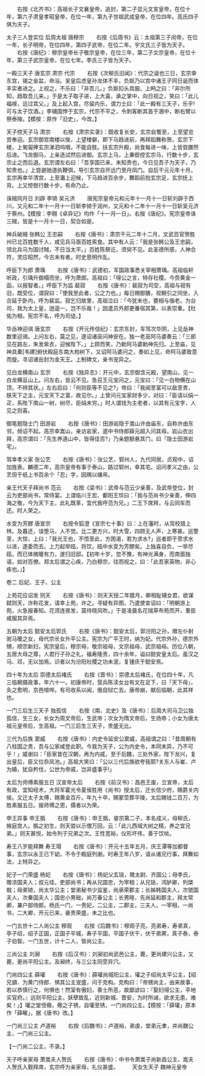 <!-- { "loadSidebar": true } -->
　　右按《北齐书》：高祖长子文襄皇帝，追封，第二子显元文宣皇帝，在位十年，第六子肃皇孝昭皇帝，在位一年，第九子世祖武成皇帝，在位四年。高氏四子俱为天子。

太子三人登实位  后周太祖  唐穆宗
　　右按《后周书》云：太祖第三子闵帝，在位一年，长子明帝，在位四年，第四子武帝，在位二年。宇文氏三子皆为天子。
　　右按《唐纪》：穆宗皇帝长子敬宗皇帝，在位三年，第二子文宗皇帝，在位十年，第三子武宗皇帝，在位七年。李氏三子皆为天子。
　　

一殿三天子  唐玄宗  肃宗  代宗
　　右按《次柳氏旧闻》：代宗之诞也三日，玄宗幸东宫，锡之金盆，命浴。吴皇后虑皇孙龙体不丰，负妪乃以宫中诸王子同日诞而体丰实者进之。上视之，不乐曰：「非吾儿。」负妪扣头具服。上眄之曰：「非尔所知，趋取吾儿来。」于是太子取子进，上大喜，承之掌中，向日视之，笑曰：「此儿福禄，远过其父。」及上起入宫，尽留内乐，谓力士曰：「此一殿有三天子，乐乎!可与太子饮酒。」李辅国悖于玄宗，代宗不平之，令刺客断其首于溷中，断右臂以祭泰陵。【模按：原作「旧史」，今改。】

天子控天子马 肃宗
　　右按《肃宗实录》：既收复长安，玄宗自蜀至，上至望览宫奉迎。玄宗御宫南楼以俟，上望楼僻，即下马趋进前，再拜蹈舞称贺。玄宗下楼，上匍匐捧玄宗涕泗呜咽，不能自胜。扶玄宗升殿，尚食每进一味，上皆尝膳然后进。飞龙御马，上亲选试然后进御。玄宗上马，上秉辔控玄宗马，行数十步，玄宗止之而后退。玄宗谓左右曰：「吾享国已来，未知贵也，今日见吾子为天子，乃知贵也。」上尝避驰道执鞭弭，导引玄宗自开远门至丹凤门。自后干元元年十月，玄宗再幸华清宫，上至灞上迎候，下马趋进百余步，舞蹈前抱玄宗足，玄宗抚上背。上又控辔行数十步，有命乃止。

诛贼同月日 刘辟  李锜  吴元济
　　唐宪宗皇帝元和元年十一月十一日斩刘辟于西川，又元和二年十一月十一日斩李锜于润州，又元和十二年十一月十一日斩吴元济于蔡州。【模按：李翱《卓异记》均作「十一月一日」。右按《唐纪》。宪宗皇帝诛三贼，皆是十一月十一日，契合如是。

神兵破贼  张韩公  王忠嗣
　　右按《唐书》：肃宗干元二年十二月，文武百官贺胜州已北百姓数千人，咸见兵马亟百姓索食。其中有人云：「我是张韩公及王忠嗣，领北兵马为国讨贼，不日当太平。」百姓陈祭讫，须臾不见。此圣德所感，人神合符，灵应昭然，今古未有者。时史思明作乱。

呼臣下为郎  萧瑀
　　右按《唐书》：武德初，军国政事悉关宰相萧瑀。高祖临轩听政，引瑀升御榻而坐，呼为萧郎。高祖曰：「得公之言，特存社稷。今赍黄金一函，以报智者。」呼臣下为监  裴寂
　　右按《唐书》：裴寂为司空，高祖与寂有旧，既受位，谓寂曰：「使我至此者，公之力也。」每日赐御膳，视朝引之同坐，入合延于卧内，呼为裴监。寂乞归故里，高祖泣曰：「今犹未也，要相与偕老。为台司，我为太上皇，逍遥一，岂不乐哉！」因遣员外郎更番宿其第，以表崇重。【杜佑为相，宪宗不名，呼为司徒。】

华岳神迎谒  唐玄宗
　　右按《开元传信纪》：玄宗东封，车驾次华阴，上见岳神数里迎谒。上问左右，莫之见，遂诏诸巫问神安在。独一老巫阿马婆奏云：「三郎见在路左，朱发紫衣，迎候陛下。」上顾而笑，乃勅阿马婆勅神先归。上至庙，见神具橐[韦建]俯伏殿庭东南大柏树下，又诏阿马婆问之，奏如上见，命阿马婆致意而旋。寻诏诸岳封为金天王。上制碑文，亲书宠异之。

见白龙横南山  玄宗
　　右按《独异志》：开元中，玄宗御含元殿，望南山，见一白龙横亘山上。问左右，皆云不见。急召王元宝问之，元宝曰：「见一白物横在山顶，不辨其状。」左右启曰：「何则臣等不见之?」帝曰：「我闻至富可以敌至贵，朕天下之主，元宝天下之富，故见尔。」上曾问元宝家财多少，对曰：「臣请以绢一疋，系陛下南山一树，树尽，臣绢未穷。」时人谓钱为主老者，以其有元宝字，人见之则喜。

御笔题隐士门  田游岩
　　右按《唐书》：田游岩隐于嵩山许由庙东，自称许由东邻，频诏不起。高宗幸嵩山，亲访岩家，遣中书侍郎薛元超入问其母。岩山衣出拜，高宗谓曰：「先生养道山中，皆得佳否?」乃亲题额悬其门，曰「隐士田游岩宅」。

驾幸孝义家  张公艺
　　右按《唐书》：张公艺，郓州人，九代同居，贞观中，诏加旌表。麟德二年，高宗皇帝有事于泰山，路过郓州，幸其宅。诏问孝义之由，公艺但于纸上书百余个「忍」字，因赐以缣帛。

亲王代天子拜尚书  范云
　　右按《梁书》：武帝与范云少亲善，及武帝登位，封云为吏部尚书，常侍宴。上谓临川王宏、鄱阳王惔曰：「我与范尚书少亲善，伸四海之敬，今为天下主，此礼既革，宜代我呼范为兄。」二王下席拜，与云同车而还。时人荣之。

水变为芳醪  唐宣宗
　　右按令狐澄《宣宗七十事》曰：上在藩时，从驾校猎上林。及暮还，误堕马，人不觉。比二更方兴，时大雪，四顾无人声，上寒甚。巡警至，大惊，上曰：「我光王也，不悟至此，方困渴，若为求水?」巡者即于旁求水以进，遂委而去。上力起举瓯，将饮，瓯中水变为芳醪矣。上独喜自负，一举尽瓯，而已体微暖有力，遂归旧邸。【初年十岁，忽不豫，有神光满身，而南面独语，如对百僚。郑太后谓之心疾，乃白穆宗，往而视之，曰：「此吾家英物，非心疾也。」】


卷二  后妃、王子、公主

上苑花应诏发  则天
　　右按《唐书》：则天天授二年腊月，卿相耻辅女君，欲谋弑则天，诈称花发，请幸上苑，许之。寻疑有异图，乃遣使宣诏曰：「明朝游上苑，火急报春知。花须连夜发，莫待晓风吹。」于是凌晨名花瑞草布苑而开，羣臣咸服其异焉。

五朝为太后  懿安太后郭氏
　　右按《唐书》：懿安太后，郭汾阳之孙，赠左仆射驸马暧之女，母代宗长女升平公主。宪宗为广平王时，纳为妃。代宗外孙，德宗外甥，顺宗新妇，宪宗皇后，穆宗母，敬宗祖母，文宗祖母，武宗祖母。历位八朝，五居大母之尊，人君行子孙之礼，福寿隆贵，四十余年，谥曰懿安皇太后。虽汉之马、邓，无以加焉。识者以为汾阳社稷之功未泯，复锺庆于懿安焉。

四十年为太后  崇德太后褚氏
　　右按《晋书》：崇德太后褚氏，在位四十年，凡三临朝摄政事，年六十一。初康帝时，营兵陈渎女台有文在足下，曰「天下母」，灸之愈明，京邑喧哗。有司收系以闻，俄自狱亡去。康帝崩，献后临朝，此其祥也。

一门三后生三天子 独孤信
　　右按《南、北史》及《唐书》：后周大司马卫公独孤信，生三女，长女为周文帝后，生武帝；次女为隋文帝后，生炀帝；小女为唐太祖元皇帝后，生高祖。一门三后生三天子，贵盛无比。

三代为后族 窦威
　　右按《唐书》：内史令延安公窦威，高祖谓之曰：「昔周朝有八柱国之贵，吾与公家咸登此职。今我为天子，公为内史令，本同末异，乃不可乎！」威谢曰：「臣家昔在汉朝，再为内戚，至于后魏，三处外家，陛下龙兴，复出皇后，臣又位忝凤池。」高祖大笑曰：「公以三代后族欲夸我耶?关东人与崔、卢为婚，犹自矜伐，公世为帝戚，岂非盛事乎!」

太后为师傅素服五日  汉宣帝太后
　　右按《前汉书》：昌邑王废，立宣帝，太后有政，宜知经术，大将军霍光令夏侯胜用《尚书》授太后，迁长信少府，赐爵关内侯。又迁太子太傅，赐黄金百斤。年九十卒，赐冢茔葬平陵，太后赐钱二百万，为胜素服五日。报师傅之恩，儒者以为荣。

申王异事  申王撝
　　右按《唐书》：申王撝，睿宗第二子，本名成义，母柳氏，掖庭宫人。撝之初生，则天尝以示僧万回，云：「此儿西域大树之精，养之宜兄弟。」则天甚悦，始令列于兄弟之次。王性宽裕，仪形坏伟，善于饮啖。

寿王八岁能拜舞  寿王瑁
　　右按《唐书》：开元十五年五月，庆王潭等加都督事，玄宗以永王已下幼，不令于殿庭列谢。时寿王年八岁，请从诸兄行事，拜舞如法，上特异之。

妃子一门荣盛  杨妃
　　右按《唐书》：杨妃父玄琰，赠太尉、齐国公；母李氏，赠凉国夫人；叔元珪，吏部尚书；再从兄国忠，为宰相；从兄铦，鸿胪卿，列棨戟；母弟锜，尚太华公主；堂弟秘书少监鉴，尚承荣郡主；长姊韩国夫人，次虢国夫人，次秦国夫人；国忠小男昢，尚万春公主；长男暄，先尚延和郡主，拜太常卿，兼户部侍郎。杨氏一门，一贵妃，二公主，二郡主，三夫人，一宰相，一尚书，二大卿，开元已来，豪贵荣盛，未之比也。

一门五世十二人尚公主  穆观
　　右按《后魏书》：穆观子亮，亮弟寿，寿弟真，亭子绍，绍子正国，正国子平城，寿子平国，平国子伏干，伏干弟罴，真子泰，泰子伯智。一门五世，计十二人，皆尚公主。

三尚公主  刘昶
　　右按《后汉书》：刘昶初尚武邑公主，薨，更尚建兴公主，又薨，更尚平阳公主。及昶终，与三公主同茔异穴。

门尚四公主  薛瓘
　　右按《唐书》：薛瓘尚城阳公主，瓘之子绍尚太平公主，【绍兄顗．为黄门侍郎．惧其公主宠盛，问于克构。克构曰：「帝甥尚主，由来故事，若以恭慎行之，何惧也！然室有傲妇，善士所恶，故鄙谚曰：『娶妇得公主，平地买官府。』远则平阳公主，妖孽致乱，近则新城、晋安，为时所诫，欲求无患，难矣！」】瓘之堂侄儆，儆之子锈，自瓘至锈，一门尚四公主。【模按：「薛瓘」原本作「薛矅」，据《唐书》改。】

一门尚三公主  卢道裕
　　右按《后魏书》：卢道裕，弟虔，堂弟元聿，并尚魏公主，一门尚三公主。

【一门尚二公主，不录。】

天子呼亲家母  萧嵩夫人贺氏
　　右按《唐书》：中书令萧嵩子尚新昌公主，嵩夫人贺氏入觐拜席，玄宗呼为亲家母，礼仪甚盛。
　　
天女生天子  魏神元皇帝
